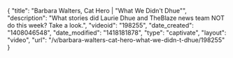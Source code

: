 {
    "title": "Barbara Walters, Cat Hero | \"What We Didn't Dhue\"",
    "description": "What stories did Laurie Dhue and TheBlaze news team NOT do this week? Take a look.",
    "videoid": "198255",
    "date_created": "1408046548",
    "date_modified": "1418181878",
    "type": "captivate",
    "layout": "video",
    "url": "\/v\/barbara-walters-cat-hero-what-we-didn-t-dhue\/198255"
}